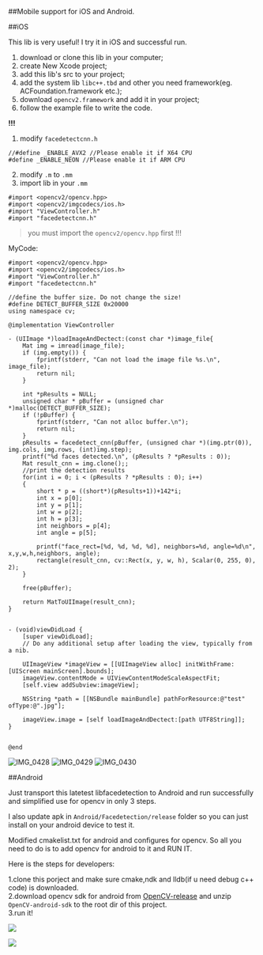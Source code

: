 ##Mobile support for iOS and Android. 

##iOS

This lib is very useful! I try it in iOS and successful run. 

1. download or clone this lib in your computer;
2. create New Xcode project;
3. add this lib's src to your project;
4. add the system lib `libc++.tbd` and other you need framework(eg. ACFoundation.framework etc.);
5. download `opencv2.framework` and add it in your project;
6. follow the example file to write the code.

**!!!** 
1. modify  `facedetectcnn.h`
```objc
//#define _ENABLE_AVX2 //Please enable it if X64 CPU
#define _ENABLE_NEON //Please enable it if ARM CPU
```

2. modify  `.m` to `.mm` 
3. import lib in your `.mm`
```objc
#import <opencv2/opencv.hpp>
#import <opencv2/imgcodecs/ios.h>
#import "ViewController.h"
#import "facedetectcnn.h"
```
> you must import the `opencv2/opencv.hpp` first  !!!


MyCode:
```objc
#import <opencv2/opencv.hpp>
#import <opencv2/imgcodecs/ios.h>
#import "ViewController.h"
#import "facedetectcnn.h"

//define the buffer size. Do not change the size!
#define DETECT_BUFFER_SIZE 0x20000
using namespace cv;

@implementation ViewController

- (UIImage *)loadImageAndDectect:(const char *)image_file{
    Mat img = imread(image_file);
    if (img.empty()) {
        fprintf(stderr, "Can not load the image file %s.\n", image_file);
        return nil;
    }
    
    int *pResults = NULL;
    unsigned char * pBuffer = (unsigned char *)malloc(DETECT_BUFFER_SIZE);
    if (!pBuffer) {
        fprintf(stderr, "Can not alloc buffer.\n");
        return nil;
    }
    pResults = facedetect_cnn(pBuffer, (unsigned char *)(img.ptr(0)), img.cols, img.rows, (int)img.step);
    printf("%d faces detected.\n", (pResults ? *pResults : 0));
    Mat result_cnn = img.clone();;
    //print the detection results
    for(int i = 0; i < (pResults ? *pResults : 0); i++)
    {
        short * p = ((short*)(pResults+1))+142*i;
        int x = p[0];
        int y = p[1];
        int w = p[2];
        int h = p[3];
        int neighbors = p[4];
        int angle = p[5];
        
        printf("face_rect=[%d, %d, %d, %d], neighbors=%d, angle=%d\n", x,y,w,h,neighbors, angle);
        rectangle(result_cnn, cv::Rect(x, y, w, h), Scalar(0, 255, 0), 2);
    }
    
    free(pBuffer);
    
    return MatToUIImage(result_cnn);
}


- (void)viewDidLoad {
    [super viewDidLoad];
    // Do any additional setup after loading the view, typically from a nib.
    
    UIImageView *imageView = [[UIImageView alloc] initWithFrame:[UIScreen mainScreen].bounds];
    imageView.contentMode = UIViewContentModeScaleAspectFit;
    [self.view addSubview:imageView];
    
    NSString *path = [[NSBundle mainBundle] pathForResource:@"test" ofType:@".jpg"];
    
    imageView.image = [self loadImageAndDectect:[path UTF8String]];
}


@end
```
![IMG_0428](https://user-images.githubusercontent.com/5406305/54405990-50f9a700-4713-11e9-8f9e-bb6e54a0423a.PNG)
![IMG_0429](https://user-images.githubusercontent.com/5406305/54405991-51923d80-4713-11e9-9400-1ebe95e3abe5.PNG)
![IMG_0430](https://user-images.githubusercontent.com/5406305/54405993-535c0100-4713-11e9-9a4a-bbb5b3f6c21a.PNG)

##Android

Just transport this latetest libfacedetection to Android and run successfully and simplified use for opencv in only 3 steps.

I also update apk in `Android/Facedetection/release` folder so you can just install on your android device to test it.

Modified cmakelist.txt for android and configures for opencv. So all you need to do is to add opencv for android to it and RUN IT.

Here is the steps for developers:
   
1.clone this porject and make sure cmake,ndk and lldb(if u need debug c++ code) is downloaded.    
2.download opencv sdk for android from [OpenCV-release](https://opencv.org/releases.html) and unzip `OpenCV-android-sdk` to the root dir of this project.  
3.run it!

![](https://raw.githubusercontent.com/dpmaycry/libfacedetection/master/mobile/Screenshot1.jpg)

![](https://raw.githubusercontent.com/dpmaycry/libfacedetection/master/mobile/Screenshot2.jpg)


